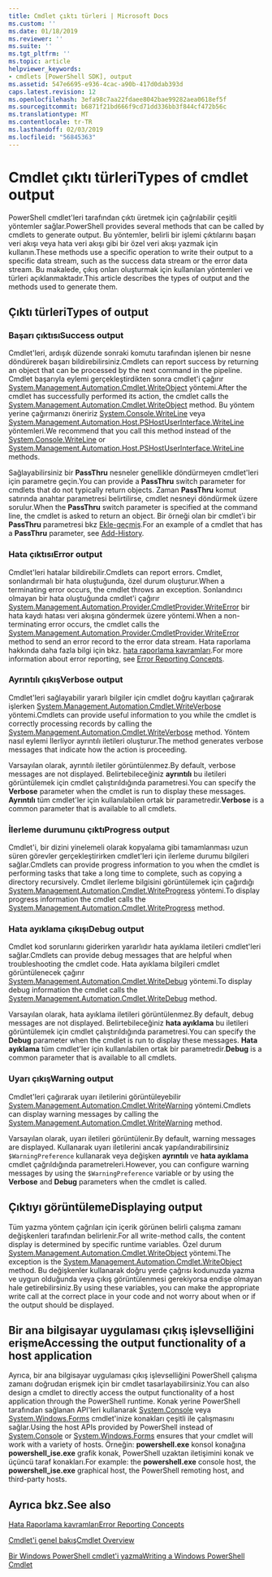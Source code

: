 ```yaml
---
title: Cmdlet çıktı türleri | Microsoft Docs
ms.custom: ''
ms.date: 01/18/2019
ms.reviewer: ''
ms.suite: ''
ms.tgt_pltfrm: ''
ms.topic: article
helpviewer_keywords:
- cmdlets [PowerShell SDK], output
ms.assetid: 547e6695-e936-4cac-a90b-417d0dab393d
caps.latest.revision: 12
ms.openlocfilehash: 3efa98c7aa22fdaee8042bae99282aea0618ef5f
ms.sourcegitcommit: b6871f21bd666f9cd71dd336bb3f844cf472b56c
ms.translationtype: MT
ms.contentlocale: tr-TR
ms.lasthandoff: 02/03/2019
ms.locfileid: "56845363"
---
```

# <a name="types-of-cmdlet-output"></a><span data-ttu-id="82bc8-102">Cmdlet çıktı türleri</span><span class="sxs-lookup"><span data-stu-id="82bc8-102">Types of cmdlet output</span></span>

<span data-ttu-id="82bc8-103">PowerShell cmdlet'leri tarafından çıktı üretmek için çağrılabilir çeşitli yöntemler sağlar.</span><span class="sxs-lookup"><span data-stu-id="82bc8-103">PowerShell provides several methods that can be called by cmdlets to generate output.</span></span> <span data-ttu-id="82bc8-104">Bu yöntemler, belirli bir işlemi çıktılarını başarı veri akışı veya hata veri akışı gibi bir özel veri akışı yazmak için kullanın.</span><span class="sxs-lookup"><span data-stu-id="82bc8-104">These methods use a specific operation to write their output to a specific data stream, such as the success data stream or the error data stream.</span></span> <span data-ttu-id="82bc8-105">Bu makalede, çıkış onları oluşturmak için kullanılan yöntemleri ve türleri açıklanmaktadır.</span><span class="sxs-lookup"><span data-stu-id="82bc8-105">This article describes the types of output and the methods used to generate them.</span></span>

## <a name="types-of-output"></a><span data-ttu-id="82bc8-106">Çıktı türleri</span><span class="sxs-lookup"><span data-stu-id="82bc8-106">Types of output</span></span>

### <a name="success-output"></a><span data-ttu-id="82bc8-107">Başarı çıktısı</span><span class="sxs-lookup"><span data-stu-id="82bc8-107">Success output</span></span>

<span data-ttu-id="82bc8-108">Cmdlet'leri, ardışık düzende sonraki komutu tarafından işlenen bir nesne döndürerek başarı bildirebilirsiniz.</span><span class="sxs-lookup"><span data-stu-id="82bc8-108">Cmdlets can report success by returning an object that can be processed by the next command in the pipeline.</span></span> <span data-ttu-id="82bc8-109">Cmdlet başarıyla eylemi gerçekleştirdikten sonra cmdlet'i çağırır [System.Management.Automation.Cmdlet.WriteObject](/dotnet/api/System.Management.Automation.Cmdlet.WriteObject) yöntemi.</span><span class="sxs-lookup"><span data-stu-id="82bc8-109">After the cmdlet has successfully performed its action, the cmdlet calls the [System.Management.Automation.Cmdlet.WriteObject](/dotnet/api/System.Management.Automation.Cmdlet.WriteObject) method.</span></span> <span data-ttu-id="82bc8-110">Bu yöntem yerine çağırmanızı öneririz [System.Console.WriteLine](/dotnet/api/System.Console.WriteLine) veya [System.Management.Automation.Host.PSHostUserInterface.WriteLine](/dotnet/api/System.Management.Automation.Host.PSHostUserInterface.WriteLine) yöntemleri.</span><span class="sxs-lookup"><span data-stu-id="82bc8-110">We recommend that you call this method instead of the [System.Console.WriteLine](/dotnet/api/System.Console.WriteLine) or [System.Management.Automation.Host.PSHostUserInterface.WriteLine](/dotnet/api/System.Management.Automation.Host.PSHostUserInterface.WriteLine) methods.</span></span>

<span data-ttu-id="82bc8-111">Sağlayabilirsiniz bir **PassThru** nesneler genellikle döndürmeyen cmdlet'leri için parametre geçin.</span><span class="sxs-lookup"><span data-stu-id="82bc8-111">You can provide a **PassThru** switch parameter for cmdlets that do not typically return objects.</span></span>
<span data-ttu-id="82bc8-112">Zaman **PassThru** komut satırında anahtar parametresi belirtilirse, cmdlet nesneyi döndürmek üzere sorulur.</span><span class="sxs-lookup"><span data-stu-id="82bc8-112">When the **PassThru** switch parameter is specified at the command line, the cmdlet is asked to return an object.</span></span> <span data-ttu-id="82bc8-113">Bir örneği olan bir cmdlet'i bir **PassThru** parametresi bkz [Ekle-geçmiş](/powershell/module/Microsoft.PowerShell.Core/Add-History).</span><span class="sxs-lookup"><span data-stu-id="82bc8-113">For an example of a cmdlet that has a **PassThru** parameter, see [Add-History](/powershell/module/Microsoft.PowerShell.Core/Add-History).</span></span>

### <a name="error-output"></a><span data-ttu-id="82bc8-114">Hata çıktısı</span><span class="sxs-lookup"><span data-stu-id="82bc8-114">Error output</span></span>

<span data-ttu-id="82bc8-115">Cmdlet'leri hatalar bildirebilir.</span><span class="sxs-lookup"><span data-stu-id="82bc8-115">Cmdlets can report errors.</span></span> <span data-ttu-id="82bc8-116">Cmdlet, sonlandırmalı bir hata oluştuğunda, özel durum oluşturur.</span><span class="sxs-lookup"><span data-stu-id="82bc8-116">When a terminating error occurs, the cmdlet throws an exception.</span></span> <span data-ttu-id="82bc8-117">Sonlandırıcı olmayan bir hata oluştuğunda cmdlet'i çağırır [System.Management.Automation.Provider.CmdletProvider.WriteError](/dotnet/api/System.Management.Automation.Provider.CmdletProvider.WriteError) bir hata kaydı hatası veri akışına göndermek üzere yöntemi.</span><span class="sxs-lookup"><span data-stu-id="82bc8-117">When a non-terminating error occurs, the cmdlet calls the [System.Management.Automation.Provider.CmdletProvider.WriteError](/dotnet/api/System.Management.Automation.Provider.CmdletProvider.WriteError) method to send an error record to the error data stream.</span></span> <span data-ttu-id="82bc8-118">Hata raporlama hakkında daha fazla bilgi için bkz. [hata raporlama kavramları](./error-reporting-concepts.md).</span><span class="sxs-lookup"><span data-stu-id="82bc8-118">For more information about error reporting, see [Error Reporting Concepts](./error-reporting-concepts.md).</span></span>

### <a name="verbose-output"></a><span data-ttu-id="82bc8-119">Ayrıntılı çıkış</span><span class="sxs-lookup"><span data-stu-id="82bc8-119">Verbose output</span></span>

<span data-ttu-id="82bc8-120">Cmdlet'leri sağlayabilir yararlı bilgiler için cmdlet doğru kayıtları çağırarak işlerken [System.Management.Automation.Cmdlet.WriteVerbose](/dotnet/api/System.Management.Automation.Cmdlet.WriteVerbose) yöntemi.</span><span class="sxs-lookup"><span data-stu-id="82bc8-120">Cmdlets can provide useful information to you while the cmdlet is correctly processing records by calling the [System.Management.Automation.Cmdlet.WriteVerbose](/dotnet/api/System.Management.Automation.Cmdlet.WriteVerbose) method.</span></span> <span data-ttu-id="82bc8-121">Yöntem nasıl eylemi İlerliyor ayrıntılı iletileri oluşturur.</span><span class="sxs-lookup"><span data-stu-id="82bc8-121">The method generates verbose messages that indicate how the action is proceeding.</span></span>

<span data-ttu-id="82bc8-122">Varsayılan olarak, ayrıntılı iletiler görüntülenmez.</span><span class="sxs-lookup"><span data-stu-id="82bc8-122">By default, verbose messages are not displayed.</span></span> <span data-ttu-id="82bc8-123">Belirtebileceğiniz **ayrıntılı** bu iletileri görüntülemek için cmdlet çalıştırıldığında parametresi.</span><span class="sxs-lookup"><span data-stu-id="82bc8-123">You can specify the **Verbose** parameter when the cmdlet is run to display these messages.</span></span> <span data-ttu-id="82bc8-124">**Ayrıntılı** tüm cmdlet'ler için kullanılabilen ortak bir parametredir.</span><span class="sxs-lookup"><span data-stu-id="82bc8-124">**Verbose** is a common parameter that is available to all cmdlets.</span></span>

### <a name="progress-output"></a><span data-ttu-id="82bc8-125">İlerleme durumunu çıktı</span><span class="sxs-lookup"><span data-stu-id="82bc8-125">Progress output</span></span>

<span data-ttu-id="82bc8-126">Cmdlet'i, bir dizini yinelemeli olarak kopyalama gibi tamamlanması uzun süren görevler gerçekleştirirken cmdlet'leri için ilerleme durumu bilgileri sağlar.</span><span class="sxs-lookup"><span data-stu-id="82bc8-126">Cmdlets can provide progress information to you when the cmdlet is performing tasks that take a long time to complete, such as copying a directory recursively.</span></span> <span data-ttu-id="82bc8-127">Cmdlet ilerleme bilgisini görüntülemek için çağırdığı [System.Management.Automation.Cmdlet.WriteProgress](/dotnet/api/System.Management.Automation.Cmdlet.WriteProgress) yöntemi.</span><span class="sxs-lookup"><span data-stu-id="82bc8-127">To display progress information the cmdlet calls the [System.Management.Automation.Cmdlet.WriteProgress](/dotnet/api/System.Management.Automation.Cmdlet.WriteProgress) method.</span></span>

### <a name="debug-output"></a><span data-ttu-id="82bc8-128">Hata ayıklama çıkışı</span><span class="sxs-lookup"><span data-stu-id="82bc8-128">Debug output</span></span>

<span data-ttu-id="82bc8-129">Cmdlet kod sorunlarını giderirken yararlıdır hata ayıklama iletileri cmdlet'leri sağlar.</span><span class="sxs-lookup"><span data-stu-id="82bc8-129">Cmdlets can provide debug messages that are helpful when troubleshooting the cmdlet code.</span></span> <span data-ttu-id="82bc8-130">Hata ayıklama bilgileri cmdlet görüntülenecek çağırır [System.Management.Automation.Cmdlet.WriteDebug](/dotnet/api/System.Management.Automation.Cmdlet.WriteDebug) yöntemi.</span><span class="sxs-lookup"><span data-stu-id="82bc8-130">To display debug information the cmdlet calls the [System.Management.Automation.Cmdlet.WriteDebug](/dotnet/api/System.Management.Automation.Cmdlet.WriteDebug) method.</span></span>

<span data-ttu-id="82bc8-131">Varsayılan olarak, hata ayıklama iletileri görüntülenmez.</span><span class="sxs-lookup"><span data-stu-id="82bc8-131">By default, debug messages are not displayed.</span></span> <span data-ttu-id="82bc8-132">Belirtebileceğiniz **hata ayıklama** bu iletileri görüntülemek için cmdlet çalıştırıldığında parametresi.</span><span class="sxs-lookup"><span data-stu-id="82bc8-132">You can specify the **Debug** parameter when the cmdlet is run to display these messages.</span></span> <span data-ttu-id="82bc8-133">**Hata ayıklama** tüm cmdlet'ler için kullanılabilen ortak bir parametredir.</span><span class="sxs-lookup"><span data-stu-id="82bc8-133">**Debug** is a common parameter that is available to all cmdlets.</span></span>

### <a name="warning-output"></a><span data-ttu-id="82bc8-134">Uyarı çıkış</span><span class="sxs-lookup"><span data-stu-id="82bc8-134">Warning output</span></span>

<span data-ttu-id="82bc8-135">Cmdlet'leri çağırarak uyarı iletilerini görüntüleyebilir [System.Management.Automation.Cmdlet.WriteWarning](/dotnet/api/System.Management.Automation.Cmdlet.WriteWarning) yöntemi.</span><span class="sxs-lookup"><span data-stu-id="82bc8-135">Cmdlets can display warning messages by calling the [System.Management.Automation.Cmdlet.WriteWarning](/dotnet/api/System.Management.Automation.Cmdlet.WriteWarning) method.</span></span>

<span data-ttu-id="82bc8-136">Varsayılan olarak, uyarı iletileri görüntülenir.</span><span class="sxs-lookup"><span data-stu-id="82bc8-136">By default, warning messages are displayed.</span></span> <span data-ttu-id="82bc8-137">Kullanarak uyarı iletilerini ancak yapılandırabilirsiniz `$WarningPreference` kullanarak veya değişken **ayrıntılı** ve **hata ayıklama** cmdlet çağrıldığında parametreleri.</span><span class="sxs-lookup"><span data-stu-id="82bc8-137">However, you can configure warning messages by using the `$WarningPreference` variable or by using the **Verbose** and **Debug** parameters when the cmdlet is called.</span></span>

## <a name="displaying-output"></a><span data-ttu-id="82bc8-138">Çıktıyı görüntüleme</span><span class="sxs-lookup"><span data-stu-id="82bc8-138">Displaying output</span></span>

<span data-ttu-id="82bc8-139">Tüm yazma yöntem çağrıları için içerik görünen belirli çalışma zamanı değişkenleri tarafından belirlenir.</span><span class="sxs-lookup"><span data-stu-id="82bc8-139">For all write-method calls, the content display is determined by specific runtime variables.</span></span> <span data-ttu-id="82bc8-140">Özel durum [System.Management.Automation.Cmdlet.WriteObject](/dotnet/api/System.Management.Automation.Cmdlet.WriteObject) yöntemi.</span><span class="sxs-lookup"><span data-stu-id="82bc8-140">The exception is the [System.Management.Automation.Cmdlet.WriteObject](/dotnet/api/System.Management.Automation.Cmdlet.WriteObject) method.</span></span> <span data-ttu-id="82bc8-141">Bu değişkenler kullanarak doğru yerde çağrısı kodunuzda yazma ve uygun olduğunda veya çıkış görüntülenmesi gerekiyorsa endişe olmayan hale getirebilirsiniz.</span><span class="sxs-lookup"><span data-stu-id="82bc8-141">By using these variables, you can make the appropriate write call at the correct place in your code and not worry about when or if the output should be displayed.</span></span>

## <a name="accessing-the-output-functionality-of-a-host-application"></a><span data-ttu-id="82bc8-142">Bir ana bilgisayar uygulaması çıkış işlevselliğini erişme</span><span class="sxs-lookup"><span data-stu-id="82bc8-142">Accessing the output functionality of a host application</span></span>

<span data-ttu-id="82bc8-143">Ayrıca, bir ana bilgisayar uygulaması çıkış işlevselliğini PowerShell çalışma zamanı doğrudan erişmek için bir cmdlet tasarlayabilirsiniz.</span><span class="sxs-lookup"><span data-stu-id="82bc8-143">You can also design a cmdlet to directly access the output functionality of a host application through the PowerShell runtime.</span></span> <span data-ttu-id="82bc8-144">Konak yerine PowerShell tarafından sağlanan API'leri kullanarak [System.Console](/dotnet/api/System.Console) veya [System.Windows.Forms](/dotnet/api/System.Windows.Forms) cmdlet'inize konakları çeşitli ile çalışmasını sağlar.</span><span class="sxs-lookup"><span data-stu-id="82bc8-144">Using the host APIs provided by PowerShell instead of [System.Console](/dotnet/api/System.Console) or [System.Windows.Forms](/dotnet/api/System.Windows.Forms) ensures that your cmdlet will work with a variety of hosts.</span></span> <span data-ttu-id="82bc8-145">Örneğin: **powershell.exe** konsol konağına **powershell_ise.exe** grafik konak, PowerShell uzaktan iletişimini konak ve üçüncü taraf konakları.</span><span class="sxs-lookup"><span data-stu-id="82bc8-145">For example: the **powershell.exe** console host, the **powershell_ise.exe** graphical host, the PowerShell remoting host, and third-party hosts.</span></span>

## <a name="see-also"></a><span data-ttu-id="82bc8-146">Ayrıca bkz.</span><span class="sxs-lookup"><span data-stu-id="82bc8-146">See also</span></span>

[<span data-ttu-id="82bc8-147">Hata Raporlama kavramları</span><span class="sxs-lookup"><span data-stu-id="82bc8-147">Error Reporting Concepts</span></span>](./error-reporting-concepts.md)

[<span data-ttu-id="82bc8-148">Cmdlet'i genel bakış</span><span class="sxs-lookup"><span data-stu-id="82bc8-148">Cmdlet Overview</span></span>](./cmdlet-overview.md)

[<span data-ttu-id="82bc8-149">Bir Windows PowerShell cmdlet'i yazma</span><span class="sxs-lookup"><span data-stu-id="82bc8-149">Writing a Windows PowerShell Cmdlet</span></span>](./writing-a-windows-powershell-cmdlet.md)